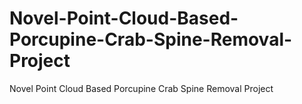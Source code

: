 # Novel-Point-Cloud-Based-Porcupine-Crab-Spine-Removal-Project
Novel Point Cloud Based Porcupine Crab Spine Removal Project


